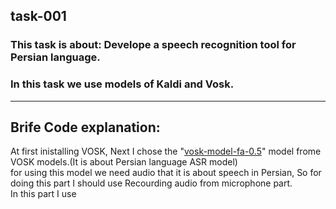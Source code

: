 ## task-001

### This task is about: Develope a speech recognition tool for Persian language.
### In this task we use models of Kaldi and Vosk.
------------------------------------------------------------------------------
## Brife Code explanation:
At first inistalling VOSK, Next I chose the "[vosk-model-fa-0.5](https://alphacephei.com/vosk/)" model frome VOSK models.(It is about Persian language ASR model)\
for using this model we need audio that it is about speech in Persian, So for doing this part I should use Recourding audio from microphone part.\
In this part I use 
